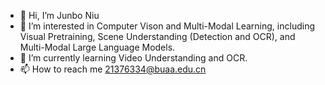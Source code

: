 - 👋 Hi, I’m Junbo Niu
- 👀 I’m interested in Computer Vison and Multi-Modal Learning, including Visual Pretraining, Scene Understanding (Detection and OCR), and Multi-Modal Large Language Models.
- 🌱 I’m currently learning Video Understanding and OCR.
- 📫 How to reach me 21376334@buaa.edu.cn

<!---
Niujunbo2002/Niujunbo2002 is a ✨ special ✨ repository because its `README.md` (this file) appears on your GitHub profile.
You can click the Preview link to take a look at your changes.
--->
